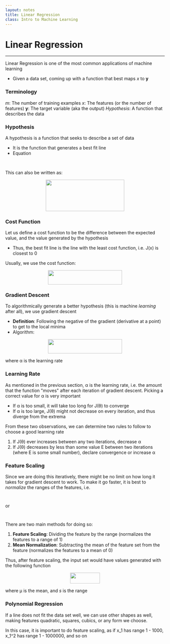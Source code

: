 ```yaml
---
layout: notes
title: Linear Regression
class: Intro to Machine Learning
---
```


# Linear Regression
---

Linear Regression is one of the most common applications of machine learning
* Given a data set, coming up with a function that best maps _x_ to __y__


### Terminology
_m_: The number of training examples
_x_: The features (or the number of features)
__y__: The target variable (aka the output)
_Hypothesis_: A function that describes the data

### Hypothesis
A hypothesis is a function that seeks to describe a set of data
* It is the function that generates a best fit line
* Equation
<p align="center"><img src="https://raw.githubusercontent.com/rzhade3/MarkdownNotes/master/MachineLearning/svgs/hypothesis.svg?invert_in_darkmode" align=middle width=289.1526pt height=16.438356pt/></p>

This can also be written as:

<p align="center"><img src="https://raw.githubusercontent.com/rzhade3/MarkdownNotes/master/MachineLearning/svgs/hypothesis_matrix.svg?invert_in_darkmode" align=middle width=247.9323pt height=98.63106pt/></p>

### Cost Function
Let us define a cost function to be the difference between the expected value, and the value generated by the hypothesis
* Thus, the best fit line is the line with the least cost function, i.e. J(x) is closest to 0

Usually, we use the cost function:
<p align="center"><img src="https://raw.githubusercontent.com/rzhade3/MarkdownNotes/master/MachineLearning/svgs/cost_function.svg?invert_in_darkmode" align=middle width=233.49314999999999pt height=44.897324999999995pt/></p>

### Gradient Descent
To algorithmically generate a better hypothesis (this is machine _learning_ after all), we use gradient descent
* __Definition__: Following the negative of the gradient (derivative at a point) to get to the local minima
* Algorithm:
<p align="center"><img src="https://raw.githubusercontent.com/rzhade3/MarkdownNotes/master/MachineLearning/svgs/gradient_descent.svg?invert_in_darkmode" align=middle width=233.79345pt height=44.897324999999995pt/></p>

where α is the learning rate

### Learning Rate
As mentioned in the previous section, α is the learning rate, i.e. the amount that the function "moves" after each iteration of gradient descent. Picking a correct value for α is very important
* If α is too small, it will take too long for J(θ) to converge
* If α is too large, J(θ) might not decrease on every iteration, and thus diverge from the extrema

From these two observations, we can determine two rules to follow to choose a good learning rate
1. If J(θ) ever increases between any two iterations, decrease α
2. If J(θ) decreases by less than some value E between two iterations (where E is some small number), declare convergence or increase α

### Feature Scaling
Since we are doing this iteratively, there might be no limit on how long it takes for gradient descent to work. To make it go faster, it is best to _normalize_ the ranges of the features, i.e.

<p align="center"><img src="https://raw.githubusercontent.com/rzhade3/MarkdownNotes/master/MachineLearning/svgs/normalize_feature_definition.svg?invert_in_darkmode" align=middle width=87.92685pt height=13.059337499999998pt/></p>

or

<p align="center"><img src="https://raw.githubusercontent.com/rzhade3/MarkdownNotes/master/MachineLearning/svgs/normalize_feature_definition_alt.svg?invert_in_darkmode" align=middle width=113.497725pt height=13.059337499999998pt/></p>

There are two main methods for doing so:
1. __Feature Scaling__: Dividing the feature by the range (normalizes the features to a range of 1)
2. __Mean Normalization__: Subtracting the mean of the feature set from the feature (normalizes the features to a mean of 0)

Thus, after feature scaling, the input set would have values generated with the following function

<p align="center"><img src="https://raw.githubusercontent.com/rzhade3/MarkdownNotes/master/MachineLearning/svgs/feature_scaling.svg?invert_in_darkmode" align=middle width=93.66093pt height=34.451339999999995pt/></p>

where µ is the mean, and _s_ is the range

### Polynomial Regression
If a line does not fit the data set well, we can use other shapes as well, making features quadratic, squares, cubics, or any form we choose.

In this case, it is important to do feature scaling, as if x_1 has range 1 - 1000, x_1^2 has range 1 - 1000000, and so on